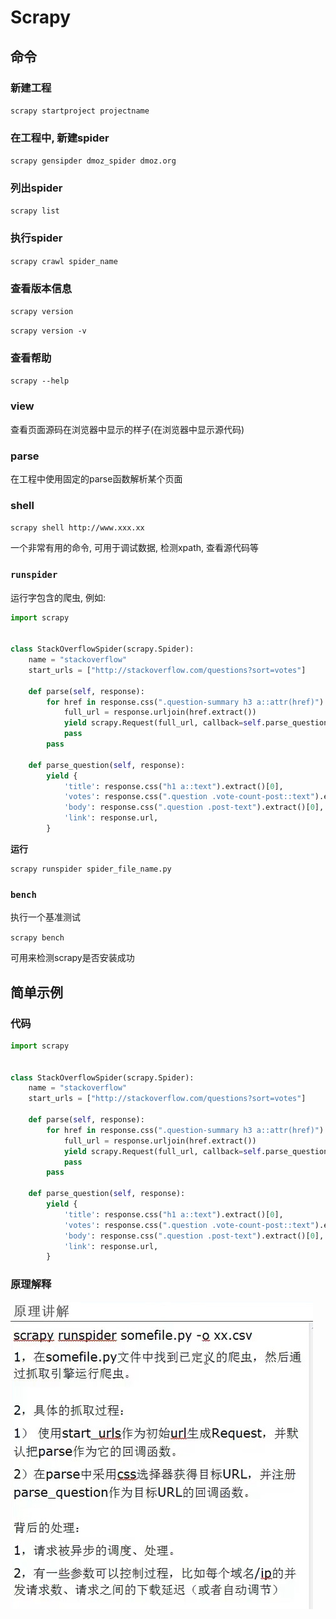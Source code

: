 # Scrapy

## 命令

### 新建工程

`scrapy startproject projectname`

### 在工程中, 新建spider

`scrapy gensipder dmoz_spider dmoz.org`

### 列出spider

`scrapy list`

### 执行spider

`scrapy crawl spider_name`

### 查看版本信息

`scrapy version`

`scrapy version -v`

### 查看帮助

`scrapy --help`

### view

查看页面源码在浏览器中显示的样子(在浏览器中显示源代码)

### parse

在工程中使用固定的parse函数解析某个页面 

### shell

`scrapy shell http://www.xxx.xx`

一个非常有用的命令, 可用于调试数据, 检测xpath, 查看源代码等

###  `runspider`

运行字包含的爬虫, 例如:

```python
import scrapy


class StackOverflowSpider(scrapy.Spider):
    name = "stackoverflow"
    start_urls = ["http://stackoverflow.com/questions?sort=votes"]

    def parse(self, response):
        for href in response.css(".question-summary h3 a::attr(href)"):
            full_url = response.urljoin(href.extract())
            yield scrapy.Request(full_url, callback=self.parse_question)
            pass
        pass

    def parse_question(self, response):
        yield {
            'title': response.css("h1 a::text").extract()[0],
            'votes': response.css(".question .vote-count-post::text").extract()[0],
            'body': response.css(".question .post-text").extract()[0],
            'link': response.url,
        }
```

**运行**

```shell
scrapy runspider spider_file_name.py
```

### `bench`

执行一个基准测试

`scrapy bench`

可用来检测scrapy是否安装成功



## 简单示例

### 代码

```python
import scrapy


class StackOverflowSpider(scrapy.Spider):
    name = "stackoverflow"
    start_urls = ["http://stackoverflow.com/questions?sort=votes"]

    def parse(self, response):
        for href in response.css(".question-summary h3 a::attr(href)"):
            full_url = response.urljoin(href.extract())
            yield scrapy.Request(full_url, callback=self.parse_question)
            pass
        pass

    def parse_question(self, response):
        yield {
            'title': response.css("h1 a::text").extract()[0],
            'votes': response.css(".question .vote-count-post::text").extract()[0],
            'body': response.css(".question .post-text").extract()[0],
            'link': response.url,
        }
```

### 原理解释

![](./img/scrapy-01-01.jpg)